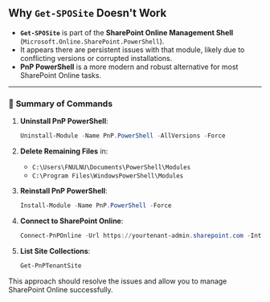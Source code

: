 **Why `Get-SPOSite` Doesn't Work**
----------------------------------

-   **`Get-SPOSite`** is part of the **SharePoint Online Management Shell** (`Microsoft.Online.SharePoint.PowerShell`).
-   It appears there are persistent issues with that module, likely due to conflicting versions or corrupted installations.
-   **PnP PowerShell** is a more modern and robust alternative for most SharePoint Online tasks.

* * * *

### 🔄 **Summary of Commands**

1.  **Uninstall PnP PowerShell**:

    ```powershell
    Uninstall-Module -Name PnP.PowerShell -AllVersions -Force
    ```

2.  **Delete Remaining Files** in:

    -   `C:\Users\FNULNU\Documents\PowerShell\Modules`
    -   `C:\Program Files\WindowsPowerShell\Modules`
3.  **Reinstall PnP PowerShell**:

    ```powershell
    Install-Module -Name PnP.PowerShell -Force
    ```

4.  **Connect to SharePoint Online**:

    ```powershell
    Connect-PnPOnline -Url https://yourtenant-admin.sharepoint.com -Interactive
    ```

5.  **List Site Collections**:

    ```powershell
    Get-PnPTenantSite
    ```

This approach should resolve the issues and allow you to manage SharePoint Online successfully.